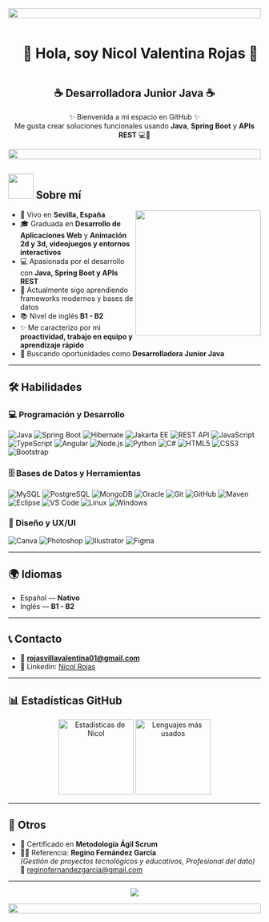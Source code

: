 <!-- Divider -->
<img src="https://i.imgur.com/dBaSKWF.gif" height="20" width="100%">

<!--h1-->
<div id="user-content-toc">
  <ul align="center">
    <summary><h1 style="display: inline-block">🌸 Hola, soy Nicol Valentina Rojas 🌸</h1></summary>
  </ul>
</div>

<!-- Subtitulo -->
<h2 align="center">☕ Desarrolladora Junior Java ☕</h2>

<p align="center">
✨ Bienvenida a mi espacio en GitHub ✨ <br>
Me gusta crear soluciones funcionales usando <b>Java</b>, <b>Spring Boot</b> y <b>APIs REST</b> 💻🌷
</p>

<!-- Divider -->
<img src="https://i.imgur.com/dBaSKWF.gif" height="20" width="100%">

## <picture><img src="https://media.giphy.com/media/citBl9yPwnUOs/giphy.gif" width=50px></picture> Sobre mí

<picture> 
  <img align="right" src="https://media1.giphy.com/media/v1.Y2lkPTc5MGI3NjExZ201d2I0ZWpseThod2ZmcjJjaXUyZTIydWRpZ2RtcDRmajhiYXJnNSZlcD12MV9pbnRlcm5hbF9naWZfYnlfaWQmY3Q9Zw/LMcB8XospGZO8UQq87/giphy.gif" width=250px>
</picture>

- 📍 Vivo en **Sevilla, España**  
- 🎓 Graduada en **Desarrollo de Aplicaciones Web** y  **Animación 2d y 3d, videojuegos y entornos interactivos**
- 💻 Apasionada por el desarrollo con **Java, Spring Boot y APIs REST**  
- 🌱 Actualmente sigo aprendiendo frameworks modernos y bases de datos  
- 📚 Nivel de inglés **B1 - B2**
- ✨ Me caracterizo por mi **proactividad, trabajo en equipo y aprendizaje rápido**  
- 🚀 Buscando oportunidades como **Desarrolladora Junior Java**

---

## 🛠️ Habilidades

### 💻 Programación y Desarrollo
![Java](https://img.shields.io/badge/Java-ED8B00?style=flat-square&logo=java&logoColor=white)
![Spring Boot](https://img.shields.io/badge/Spring%20Boot-6DB33F?style=flat-square&logo=springboot&logoColor=white)
![Hibernate](https://img.shields.io/badge/Hibernate-59666C?style=flat-square&logo=hibernate&logoColor=white)
![Jakarta EE](https://img.shields.io/badge/Jakarta%20EE-E34F26?style=flat-square&logo=java&logoColor=white)
![REST API](https://img.shields.io/badge/REST-85EA2D?style=flat-square&logo=swagger&logoColor=000000)
![JavaScript](https://img.shields.io/badge/JavaScript-F7DF1E?style=flat-square&logo=javascript&logoColor=000)
![TypeScript](https://img.shields.io/badge/TypeScript-3178C6?style=flat-square&logo=typescript&logoColor=white)
![Angular](https://img.shields.io/badge/Angular-DD0031?style=flat-square&logo=angular&logoColor=white)
![Node.js](https://img.shields.io/badge/Node.js-339933?style=flat-square&logo=node.js&logoColor=white)
![Python](https://img.shields.io/badge/Python-3776AB?style=flat-square&logo=python&logoColor=white)
![C#](https://img.shields.io/badge/C%23-239120?style=flat-square&logo=c-sharp&logoColor=white)
![HTML5](https://img.shields.io/badge/HTML5-E34F26?style=flat-square&logo=html5&logoColor=white)
![CSS3](https://img.shields.io/badge/CSS3-1572B6?style=flat-square&logo=css3&logoColor=white)
![Bootstrap](https://img.shields.io/badge/Bootstrap-7952B3?style=flat-square&logo=bootstrap&logoColor=white)

### 🗄️ Bases de Datos y Herramientas
![MySQL](https://img.shields.io/badge/MySQL-4479A1?style=flat-square&logo=mysql&logoColor=white)
![PostgreSQL](https://img.shields.io/badge/PostgreSQL-316192?style=flat-square&logo=postgresql&logoColor=white)
![MongoDB](https://img.shields.io/badge/MongoDB-47A248?style=flat-square&logo=mongodb&logoColor=white)
![Oracle](https://img.shields.io/badge/Oracle-F80000?style=flat-square&logo=oracle&logoColor=white)
![Git](https://img.shields.io/badge/Git-F05032?style=flat-square&logo=git&logoColor=white)
![GitHub](https://img.shields.io/badge/GitHub-181717?style=flat-square&logo=github&logoColor=white)
![Maven](https://img.shields.io/badge/Maven-C71A36?style=flat-square&logo=apachemaven&logoColor=white)
![Eclipse](https://img.shields.io/badge/Eclipse-2C2255?style=flat-square&logo=eclipseide&logoColor=white)
![VS Code](https://img.shields.io/badge/VS%20Code-0078D4?style=flat-square&logo=visualstudiocode&logoColor=white)
![Linux](https://img.shields.io/badge/Linux-FCC624?style=flat-square&logo=linux&logoColor=000)
![Windows](https://img.shields.io/badge/Windows-0078D6?style=flat-square&logo=windows&logoColor=white)

### 🎨 Diseño y UX/UI
![Canva](https://img.shields.io/badge/Canva-00C4CC?style=flat-square&logo=canva&logoColor=white)
![Photoshop](https://img.shields.io/badge/Photoshop-31A8FF?style=flat-square&logo=adobephotoshop&logoColor=white)
![Illustrator](https://img.shields.io/badge/Illustrator-FF9A00?style=flat-square&logo=adobeillustrator&logoColor=white)
![Figma](https://img.shields.io/badge/Figma-F24E1E?style=flat-square&logo=figma&logoColor=white)

---

## 🌍 Idiomas
- Español — **Nativo**  
- Inglés — **B1 - B2**
  
---

## 📞 Contacto
- 📧 **rojasvillavalentina01@gmail.com**    
- 💼 Linkedin: [Nicol Rojas](https://www.linkedin.com/in/nicol-rojas)  

---

## 📊 Estadísticas GitHub
<p align="center">
  <img src="https://github-readme-stats.vercel.app/api?username=Valentina-nvrv&show_icons=true&theme=tokyonight" alt="Estadísticas de Nicol" height="150"/>
  <img src="https://github-readme-stats.vercel.app/api/top-langs/?username=Valentina-nvrv&layout=compact&theme=tokyonight" alt="Lenguajes más usados" height="150"/>
</p>

---

## 📌 Otros
- 📜 Certificado en **Metodología Ágil Scrum**  
- 👨‍🏫 Referencia: **Regino Fernández García**  
  *(Gestión de proyectos tecnológicos y educativos, Profesional del dato)*  
  📧 reginofernandezgarcia@gmail.com  

---

<p align="center">
  <img src="https://github-profile-trophy.vercel.app/?username=Valentina-nvrv&theme=tokyonight&margin-w=15&no-frame=true&columns=3" />
</p>

<!-- Divider -->
<img src="https://i.imgur.com/dBaSKWF.gif" height="20" width="100%">
